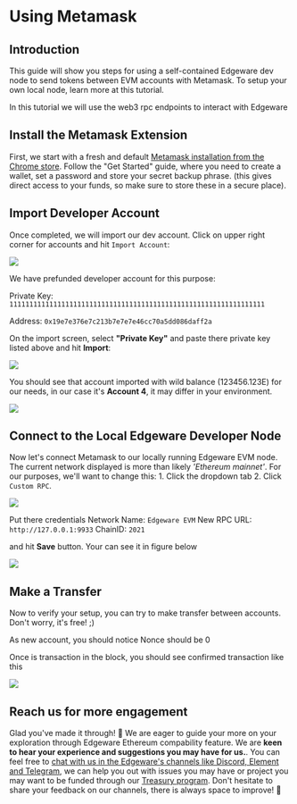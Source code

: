 # Using Metamask

## Introduction <a id="introduction"></a>

This guide will show you steps for using a self-contained Edgeware dev node to send tokens between EVM accounts with Metamask. To setup your own local node, learn more at this tutorial.

In this tutorial we will use the web3 rpc endpoints to interact with Edgeware

## Install the Metamask Extension <a id="install-the-metamask-extension"></a>

First, we start with a fresh and default [Metamask installation from the Chrome store](https://chrome.google.com/webstore/detail/metamask/nkbihfbeogaeaoehlefnkodbefgpgknn?hl=en). Follow the "Get Started" guide, where you need to create a wallet, set a password and store your secret backup phrase. \(this gives direct access to your funds, so make sure to store these in a secure place\).

## Import Developer Account <a id="import-developer-account"></a>

Once completed, we will import our dev account. Click on upper right corner for accounts and hit `Import Account`:

![](https://user-images.githubusercontent.com/32852637/121943618-c5bb5180-cd1f-11eb-9831-98412d203bdd.png)


We have prefunded developer account for this purpose:

Private Key: `1111111111111111111111111111111111111111111111111111111111111111`

Address: `0x19e7e376e7c213b7e7e7e46cc70a5dd086daff2a`

On the import screen, select **"Private Key"** and paste there private key listed above and hit **Import**:

![](https://contracts.edgewa.re/4/assets/mm-private-key.png)

You should see that account imported with wild balance \(123456.123E\) for our needs, in our case it's **Account 4**, it may differ in your environment.

![](https://contracts.edgewa.re/4/assets/mm-imported-account.png)

## Connect to the Local Edgeware Developer Node <a id="connect-to-the-local-edgeware-developer-node"></a>

Now let's connect Metamask to our locally running Edgeware EVM node. The current network displayed is more than likely _'Ethereum mainnet'_. For our purposes, we'll want to change this: 1. Click the dropdown tab 2. Click `Custom RPC`.

![](https://user-images.githubusercontent.com/32852637/121945926-54c96900-cd22-11eb-92c3-48145a9c1352.png)


Put there credentials Network Name: `Edgeware EVM` New RPC URL: `http://127.0.0.1:9933` ChainID: `2021`

and hit **Save** button. Your can see it in figure below

![](https://user-images.githubusercontent.com/32852637/121949463-775d8100-cd26-11eb-84b3-133d225c23ea.PNG)


## Make a Transfer <a id="make-a-transfer"></a>

Now to verify your setup, you can try to make transfer between accounts. Don't worry, it's free! ;\)

As new account, you should notice Nonce should be 0

Once is transaction in the block, you should see confirmed transaction like this

![](https://contracts.edgewa.re/4/assets/mm-confirmed-transaction.png)

## Reach us for more engagement <a id="reach-us-for-more-engagement"></a>

Glad you've made it through! 🥰 We are eager to guide your more on your exploration through Edgeware Ethereum compability feature. We are **keen to hear your experience and suggestions you may have for us.**. You can feel free to [chat with us in the Edgeware's channels like Discord, Element and Telegram](https://linktr.ee/edg_developers), we can help you out with issues you may have or project you may want to be funded through our [Treasury program](https://docs.edgewa.re/edgeware-runtime/treasury). Don't hesitate to share your feedback on our channels, there is always space to improve! 🙌

